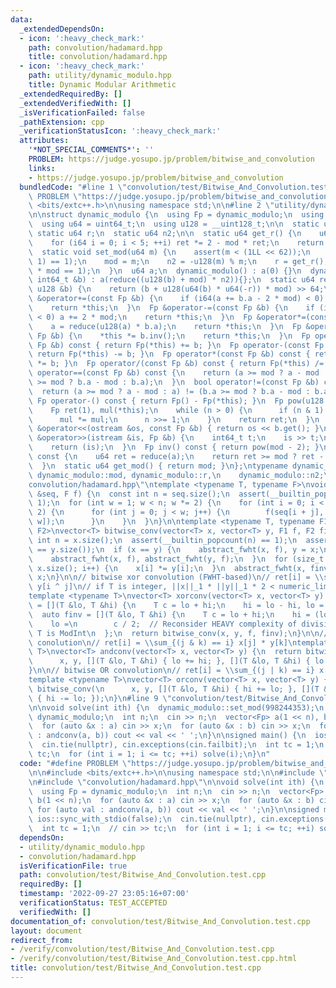 ```yaml
---
data:
  _extendedDependsOn:
  - icon: ':heavy_check_mark:'
    path: convolution/hadamard.hpp
    title: convolution/hadamard.hpp
  - icon: ':heavy_check_mark:'
    path: utility/dynamic_modulo.hpp
    title: Dynamic Modular Arithmetic
  _extendedRequiredBy: []
  _extendedVerifiedWith: []
  _isVerificationFailed: false
  _pathExtension: cpp
  _verificationStatusIcon: ':heavy_check_mark:'
  attributes:
    '*NOT_SPECIAL_COMMENTS*': ''
    PROBLEM: https://judge.yosupo.jp/problem/bitwise_and_convolution
    links:
    - https://judge.yosupo.jp/problem/bitwise_and_convolution
  bundledCode: "#line 1 \"convolution/test/Bitwise_And_Convolution.test.cpp\"\n#define\
    \ PROBLEM \"https://judge.yosupo.jp/problem/bitwise_and_convolution\"\n\n#include\
    \ <bits/extc++.h>\n\nusing namespace std;\n\n#line 2 \"utility/dynamic_modulo.hpp\"\
    \n\nstruct dynamic_modulo {\n  using Fp = dynamic_modulo;\n  using i64 = int64_t;\n\
    \  using u64 = uint64_t;\n  using u128 = __uint128_t;\n\n  static u64 mod;\n \
    \ static u64 r;\n  static u64 n2;\n\n  static u64 get_r() {\n    u64 ret = mod;\n\
    \    for (i64 i = 0; i < 5; ++i) ret *= 2 - mod * ret;\n    return ret;\n  }\n\
    \  static void set_mod(u64 m) {\n    assert(m < (1LL << 62));\n    assert((m &\
    \ 1) == 1);\n    mod = m;\n    n2 = -u128(m) % m;\n    r = get_r();\n    assert(r\
    \ * mod == 1);\n  }\n  u64 a;\n  dynamic_modulo() : a(0) {}\n  dynamic_modulo(const\
    \ int64_t &b) : a(reduce((u128(b) + mod) * n2)){};\n  static u64 reduce(const\
    \ u128 &b) {\n    return (b + u128(u64(b) * u64(-r)) * mod) >> 64;\n  }\n  Fp\
    \ &operator+=(const Fp &b) {\n    if (i64(a += b.a - 2 * mod) < 0) a += 2 * mod;\n\
    \    return *this;\n  }\n  Fp &operator-=(const Fp &b) {\n    if (i64(a -= b.a)\
    \ < 0) a += 2 * mod;\n    return *this;\n  }\n  Fp &operator*=(const Fp &b) {\n\
    \    a = reduce(u128(a) * b.a);\n    return *this;\n  }\n  Fp &operator/=(const\
    \ Fp &b) {\n    *this *= b.inv();\n    return *this;\n  }\n  Fp operator+(const\
    \ Fp &b) const { return Fp(*this) += b; }\n  Fp operator-(const Fp &b) const {\
    \ return Fp(*this) -= b; }\n  Fp operator*(const Fp &b) const { return Fp(*this)\
    \ *= b; }\n  Fp operator/(const Fp &b) const { return Fp(*this) /= b; }\n  bool\
    \ operator==(const Fp &b) const {\n    return (a >= mod ? a - mod : a) == (b.a\
    \ >= mod ? b.a - mod : b.a);\n  }\n  bool operator!=(const Fp &b) const {\n  \
    \  return (a >= mod ? a - mod : a) != (b.a >= mod ? b.a - mod : b.a);\n  }\n \
    \ Fp operator-() const { return Fp() - Fp(*this); }\n  Fp pow(u128 n) const {\n\
    \    Fp ret(1), mul(*this);\n    while (n > 0) {\n      if (n & 1) ret *= mul;\n\
    \      mul *= mul;\n      n >>= 1;\n    }\n    return ret;\n  }\n  friend ostream\
    \ &operator<<(ostream &os, const Fp &b) { return os << b.get(); }\n  friend istream\
    \ &operator>>(istream &is, Fp &b) {\n    int64_t t;\n    is >> t;\n    b = dynamic_modulo(t);\n\
    \    return (is);\n  }\n  Fp inv() const { return pow(mod - 2); }\n  u64 get()\
    \ const {\n    u64 ret = reduce(a);\n    return ret >= mod ? ret - mod : ret;\n\
    \  }\n  static u64 get_mod() { return mod; }\n};\ntypename dynamic_modulo::u64\
    \ dynamic_modulo::mod, dynamic_modulo::r,\n    dynamic_modulo::n2;\n#line 1 \"\
    convolution/hadamard.hpp\"\ntemplate <typename T, typename F>\nvoid abstract_fwht(vector<T>\
    \ &seq, F f) {\n  const int n = seq.size();\n  assert(__builtin_popcount(n) ==\
    \ 1);\n  for (int w = 1; w < n; w *= 2) {\n    for (int i = 0; i < n; i += w *\
    \ 2) {\n      for (int j = 0; j < w; j++) {\n        f(seq[i + j], seq[i + j +\
    \ w]);\n      }\n    }\n  }\n}\n\ntemplate <typename T, typename F1, typename\
    \ F2>\nvector<T> bitwise_conv(vector<T> x, vector<T> y, F1 f, F2 finv) {\n  const\
    \ int n = x.size();\n  assert(__builtin_popcount(n) == 1);\n  assert(x.size()\
    \ == y.size());\n  if (x == y) {\n    abstract_fwht(x, f), y = x;\n  } else {\n\
    \    abstract_fwht(x, f), abstract_fwht(y, f);\n  }\n  for (size_t i = 0; i <\
    \ x.size(); i++) {\n    x[i] *= y[i];\n  }\n  abstract_fwht(x, finv);\n  return\
    \ x;\n}\n\n// bitwise xor convolution (FWHT-based)\n// ret[i] = \\sum_j x[j] *\
    \ y[i ^ j]\n// if T is integer, ||x||_1 * ||y||_1 * 2 < numeric_limits<T>::max()\n\
    template <typename T>\nvector<T> xorconv(vector<T> x, vector<T> y) {\n  auto f\
    \ = [](T &lo, T &hi) {\n    T c = lo + hi;\n    hi = lo - hi, lo = c;\n  };\n\
    \  auto finv = [](T &lo, T &hi) {\n    T c = lo + hi;\n    hi = (lo - hi) / 2,\n\
    \    lo =\n        c / 2;  // Reconsider HEAVY complexity of division by 2 when\
    \ T is ModInt\n  };\n  return bitwise_conv(x, y, f, finv);\n}\n\n// bitwise AND\
    \ conolution\n// ret[i] = \\sum_{(j & k) == i} x[j] * y[k]\ntemplate <typename\
    \ T>\nvector<T> andconv(vector<T> x, vector<T> y) {\n  return bitwise_conv(\n\
    \      x, y, [](T &lo, T &hi) { lo += hi; }, [](T &lo, T &hi) { lo -= hi; });\n\
    }\n\n// bitwise OR convolution\n// ret[i] = \\sum_{(j | k) == i} x[j] * y[k]\n\
    template <typename T>\nvector<T> orconv(vector<T> x, vector<T> y) {\n  return\
    \ bitwise_conv(\n      x, y, [](T &lo, T &hi) { hi += lo; }, [](T &lo, T &hi)\
    \ { hi -= lo; });\n}\n#line 9 \"convolution/test/Bitwise_And_Convolution.test.cpp\"\
    \n\nvoid solve(int ith) {\n  dynamic_modulo::set_mod(998244353);\n  using Fp =\
    \ dynamic_modulo;\n  int n;\n  cin >> n;\n  vector<Fp> a(1 << n), b(1 << n);\n\
    \  for (auto &x : a) cin >> x;\n  for (auto &x : b) cin >> x;\n  for (auto val\
    \ : andconv(a, b)) cout << val << ' ';\n}\n\nsigned main() {\n  ios::sync_with_stdio(false);\n\
    \  cin.tie(nullptr), cin.exceptions(cin.failbit);\n  int tc = 1;\n  // cin >>\
    \ tc;\n  for (int i = 1; i <= tc; ++i) solve(i);\n}\n"
  code: "#define PROBLEM \"https://judge.yosupo.jp/problem/bitwise_and_convolution\"\
    \n\n#include <bits/extc++.h>\n\nusing namespace std;\n\n#include \"utility/dynamic_modulo.hpp\"\
    \n#include \"convolution/hadamard.hpp\"\n\nvoid solve(int ith) {\n  dynamic_modulo::set_mod(998244353);\n\
    \  using Fp = dynamic_modulo;\n  int n;\n  cin >> n;\n  vector<Fp> a(1 << n),\
    \ b(1 << n);\n  for (auto &x : a) cin >> x;\n  for (auto &x : b) cin >> x;\n \
    \ for (auto val : andconv(a, b)) cout << val << ' ';\n}\n\nsigned main() {\n \
    \ ios::sync_with_stdio(false);\n  cin.tie(nullptr), cin.exceptions(cin.failbit);\n\
    \  int tc = 1;\n  // cin >> tc;\n  for (int i = 1; i <= tc; ++i) solve(i);\n}"
  dependsOn:
  - utility/dynamic_modulo.hpp
  - convolution/hadamard.hpp
  isVerificationFile: true
  path: convolution/test/Bitwise_And_Convolution.test.cpp
  requiredBy: []
  timestamp: '2022-09-27 23:05:16+07:00'
  verificationStatus: TEST_ACCEPTED
  verifiedWith: []
documentation_of: convolution/test/Bitwise_And_Convolution.test.cpp
layout: document
redirect_from:
- /verify/convolution/test/Bitwise_And_Convolution.test.cpp
- /verify/convolution/test/Bitwise_And_Convolution.test.cpp.html
title: convolution/test/Bitwise_And_Convolution.test.cpp
---
```

